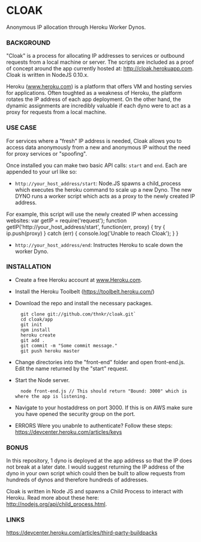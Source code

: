 CLOAK
=====
Anonymous IP allocation through Heroku Worker Dynos.

### BACKGROUND
"Cloak" is a process for allocating IP addresses to services or outbound requests from a local machine or server. The scripts are included as a proof of concept around the app currently hosted at: http://cloak.herokuapp.com. Cloak is written in NodeJS 0.10.x.

Heroku (www.heroku.com) is a platform that offers VM and hosting servies for applications. Often toughted as a weakness of Heroku, the platform rotates the IP address of each app deployment. On the other hand, the dynamic assignments are incredibly valuable if each dyno were to act as a proxy for requests from a local machine.

### USE CASE
For services where a "fresh" IP address is needed, Cloak allows you to access data anonymously from a new and anonymous IP without the need for proxy services or "spoofing". 

Once installed you can make two basic API calls: `start` and `end`. Each are appended to your url like so: 

* `http://your_host_address/start`: Node.JS spawns a child_process which executes the heroku command to scale up a new Dyno. The new DYNO runs a worker script which acts as a proxy to the newly created IP address. 

For example, this script will use the newly created IP when accessing websites: 
		var getIP = require('request'); 
        function getIP('http://your_host_address/start', function(err, proxy) { 
        	try { 
            ip.push(proxy)
        	} catch (err) { 
            console.log('Unable to reach Cloak'); 
            }
        }

* `http://your_host_address/end`: Instructes Heroku to scale down the worker Dyno.  

### INSTALLATION
* Create a free Heroku account at www.Heroku.com.
* Install the Heroku Toolbelt (https://toolbelt.heroku.com/)
* Download the repo and install the necessary packages.

	    git clone git://github.com/thnkr/cloak.git`
	    cd cloak/app
	    git init
	    npm install
 	    heroku create
	    git add .
	    git commit -m "Some commit message."
	    git push heroku master

* Change directories into the "front-end" folder and open front-end.js. Edit the name returned by the "start" request. 
* Start the Node server.

		node front-end.js // This should return "Bound: 3000" which is where the app is listening. 

* Navigate to your hostaddress on port 3000. If this is on AWS make sure you have opened the security group on the port. 

* ERRORS
Were you unabnle to authenticate? Follow these steps: https://devcenter.heroku.com/articles/keys

### BONUS
In this repository, 1 dyno is deployed at the app address so that the IP does not break at a later date. I would suggest returning the IP address of the dyno in your own script which could then be built to allow requests from hundreds of dynos and therefore hundreds of addresses. 

Cloak is written in Node JS and spawns a Child Process to interact with Heroku. Read more about these here: http://nodejs.org/api/child_process.html.

### LINKS
https://devcenter.heroku.com/articles/third-party-buildpacks
